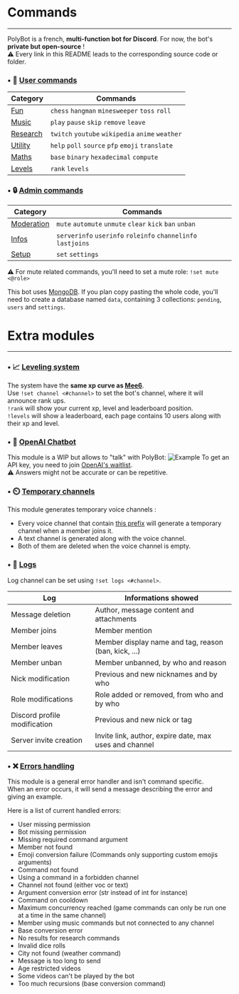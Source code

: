 # Commands

---

PolyBot is a french, **multi-function bot for Discord**. For now, the bot's **private but open-source** !<br>
⚠️ Every link in this README leads to the corresponding source code or folder.<br>


### • 🧍 [User commands](https://github.com/MrSpaar/PolyBot/tree/master/commands)

|                                     Category                                |                      Commands                   |
|-----------------------------------------------------------------------------|-------------------------------------------------|
|[Fun](https://github.com/MrSpaar/PolyBot/blob/master/commands/fun.py)        | `chess` `hangman` `minesweeper` `toss` `roll`   |
|[Music](https://github.com/MrSpaar/PolyBot/blob/master/commands/music.py)    | `play` `pause` `skip` `remove` `leave`          |
|[Research](https://github.com/MrSpaar/PolyBot/blob/master/commands/search.py)| `twitch` `youtube` `wikipedia` `anime` `weather`|
|[Utility](https://github.com/MrSpaar/PolyBot/blob/master/commands/utility.py)| `help` `poll` `source` `pfp` `emoji` `translate`|
|[Maths](https://github.com/MrSpaar/PolyBot/blob/master/commands/maths.py)    | `base` `binary` `hexadecimal` `compute`         |
|[Levels](https://github.com/MrSpaar/PolyBot/blob/master/commands/levels.py)  | `rank` `levels`                                 |

### • 🔒 [Admin commands](https://github.com/MrSpaar/PolyBot/tree/master/admin)

|                                        Category                                |                          Commands                           |
|--------------------------------------------------------------------------------|-------------------------------------------------------------|
|[Moderation](https://github.com/MrSpaar/PolyBot/blob/master/admin/moderation.py)| `mute` `automute` `unmute` `clear` `kick` `ban` `unban`     |
|[Infos](https://github.com/MrSpaar/PolyBot/blob/master/admin/informations.py)   | `serverinfo` `userinfo` `roleinfo` `channelinfo` `lastjoins`|
|[Setup](https://github.com/MrSpaar/PolyBot/blob/master/admin/setup.py)          | `set` `settings`                                            |

⚠️ For mute related commands, you'll need to set a mute role: `!set mute <@role>`

This bot uses [MongoDB](https://www.mongodb.com/cloud/atlas). If you plan copy pasting the whole code, you'll need to create a database named `data`, containing 3 collections: `pending`, `users` and `settings`.

# Extra modules

---

### • 📈 [Leveling system](https://github.com/MrSpaar/PolyBot/blob/master/events/levels.py)

The system have the **same xp curve as [Mee6](https://mee6.xyz/)**. <br>
Use `!set channel <#channel>` to set the bot's channel, where it will announce rank ups.<br>
`!rank` will show your current xp, level and leaderboard position.<br>
`!levels` will show a leaderboard, each page contains 10 users along with their xp and level.

### • 💬 [OpenAI Chatbot](https://github.com/MrSpaar/PolyBot/blob/master/events/openai.py)

This module is a WIP but allows to "talk" with PolyBot:
![Example](https://i.imgur.com/V1Eikkc.png)
To get an API key, you need to join [OpenAI's waitlist](https://share.hsforms.com/1Lfc7WtPLRk2ppXhPjcYY-A4sk30). <br>
⚠️ Answers might not be accurate or can be repetitive.

### • ⏲️ [Temporary channels](https://github.com/MrSpaar/PolyBot/blob/master/events/channels.py)

This module generates temporary voice channels :

- Every voice channel that contain [this prefix](https://github.com/MrSpaar/PolyBot/blob/master/events/channels.py#L18) will generate a temporary channel when a member joins it.
- A text channel is generated along with the voice channel.
- Both of them are deleted when the voice channel is empty.

### • 📝 [Logs](https://github.com/MrSpaar/PolyBot/blob/master/events/logs.py)

Log channel can be set using `!set logs <#channel>`.

|            Log             |                  Informations showed                  |
|----------------------------|-------------------------------------------------------|
|Message deletion            | Author, message content and attachments               |
|Member joins                | Member mention                                        |
|Member leaves               | Member display name and tag, reason (ban, kick, ...)  |
|Member unban                | Member unbanned, by who and reason                    |
|Nick modification           | Previous and new nicknames and by who                 |
|Role modifications          | Role added or removed, from who and by who            |
|Discord profile modification| Previous and new nick or tag                          |
|Server invite creation      | Invite link, author, expire date, max uses and channel|

### • ❌ [Errors handling](https://github.com/MrSpaar/PolyBot/blob/master/events/errors.py)

This module is a general error handler and isn't command specific.<br>
When an error occurs, it will send a message describing the error and giving an example.<br>

Here is a list of current handled errors:
- User missing permission
- Bot missing permission
- Missing required command argument
- Member not found
- Emoji conversion failure (Commands only supporting custom emojis arguments)
- Command not found
- Using a command in a forbidden channel
- Channel not found (either voc or text)
- Argument conversion error (str instead of int for instance)
- Command on cooldown
- Maximum concurrency reached (game commands can only be run one at a time in the same channel)
- Member using music commands but not connected to any channel
- Base conversion error
- No results for research commands
- Invalid dice rolls
- City not found (weather command)
- Message is too long to send
- Age restricted videos
- Some videos can't be played by the bot
- Too much recursions (base conversion command)
